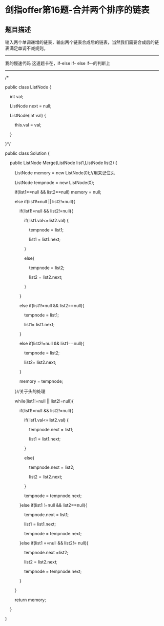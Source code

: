# 剑指offer第16题-合并两个排序的链表

## 题目描述

输入两个单调递增的链表，输出两个链表合成后的链表，当然我们需要合成后的链表满足单调不减规则。

---

我的慢速代码 这道题卡在，if-else if- else if--的判断上

---

/*

public class ListNode {

    int val;

    ListNode next = null;

    ListNode(int val) {

        this.val = val;

    }

}*/

public class Solution {

    public ListNode Merge(ListNode list1,ListNode list2) {

        ListNode memory = new ListNode(0);//用来记住头

        ListNode tempnode = new ListNode(0);

        if(list1==null && list2==null) memory = null;

        else if(list1!=null || list2!=null){

            if(list1!=null && list2!=null){

                if(list1.val<=list2.val) {

                    tempnode = list1;

                    list1 = list1.next;

                }

                else{

                    tempnode = list2;

                    list2 = list2.next;

                }

            }

            else if(list1!=null && list2==null){

                tempnode = list1;

                list1= list1.next;

            }

            else if(list2!=null && list1==null){

                tempnode = list2;

                list2= list2.next;

            }

            memory = tempnode;

        }//关于头的处理

        while(list1!=null || list2!=null){

            if(list1!=null && list2!=null){

                if(list1.val<=list2.val) {

                    tempnode.next = list1;

                    list1 = list1.next;

                }

                else{

                    tempnode.next = list2;

                    list2 = list2.next;

                }

                tempnode = tempnode.next;

            }else if(list1 !=null && list2==null){

                tempnode.next = list1;

                list1 = list1.next;

                tempnode = tempnode.next;

            }else if(list1 ==null && list2!= null){

                tempnode.next =list2;

                list2 = list2.next;

                tempnode = tempnode.next;

            }

        }

        return memory;

    }

}
